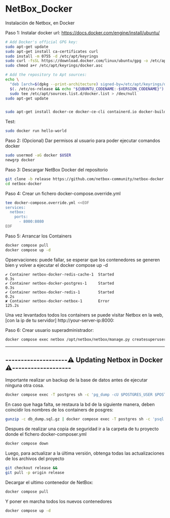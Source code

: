 # NetBox_Docker
Instalación de Netbox, en Docker

Paso 1: Instalar docker
url: https://docs.docker.com/engine/install/ubuntu/

```bash
# Add Docker's official GPG key:
sudo apt-get update
sudo apt-get install ca-certificates curl
sudo install -m 0755 -d /etc/apt/keyrings
sudo curl -fsSL https://download.docker.com/linux/ubuntu/gpg -o /etc/apt/keyrings/docker.asc
sudo chmod a+r /etc/apt/keyrings/docker.asc

# Add the repository to Apt sources:
echo \
  "deb [arch=$(dpkg --print-architecture) signed-by=/etc/apt/keyrings/docker.asc] https://download.docker.com/linux/ubuntu \
  $(. /etc/os-release && echo "${UBUNTU_CODENAME:-$VERSION_CODENAME}") stable" | \
  sudo tee /etc/apt/sources.list.d/docker.list > /dev/null
sudo apt-get update
```

```bash

sudo apt-get install docker-ce docker-ce-cli containerd.io docker-buildx-plugin docker-compose-plugin
```

Test:

```bash
sudo docker run hello-world
```
Paso 2: (Opcional) Dar permisos al usuario para poder ejecutar comandos docker

```bash
sudo usermod -aG docker $USER
newgrp docker
```

Paso 3: Descargar NetBox Docker del repositorio

```bash
git clone -b release https://github.com/netbox-community/netbox-docker.git
cd netbox-docker
```

Paso 4: Crear un fichero docker-compose.override.yml

```bash
tee docker-compose.override.yml <<EOF
services:
  netbox:
    ports:
      - 8000:8080
EOF
```
Paso 5: Arrancar los Containers

```bash
docker compose pull
docker compose up -d
```
Opservaciones: puede fallar, se esperar que los contenedores se generen bien y volver a ejecutar el docker compose up -d

```text
✔ Container netbox-docker-redis-cache-1  Started                                                                  0.3s
✔ Container netbox-docker-postgres-1     Started                                                                  0.3s
✔ Container netbox-docker-redis-1        Started                                                                  0.2s
✘ Container netbox-docker-netbox-1       Error                                                                  125.2s
```
Una vez levantados todos los containers se puede visitar Netbox en la web, [con la ip de tu servidor] http://your-server-ip:8000:

Paso 6: Crear usuario superadministrador:

```bash
docker compose exec netbox /opt/netbox/netbox/manage.py createsuperuser
```

-----------------------------------------------------------------------
--------------------⚠️ Updating Netbox in Docker ⚠️-------------------
-----------------------------------------------------------------------

Importante realizar un backup de la base de datos antes de ejecutar ninguna otra cosa.

```bash
docker compose exec -T postgres sh -c 'pg_dump -cU $POSTGRES_USER $POSTGRES_DB' | gzip > db_dump.sql.gz
```
En caso que haga falta, se restaura la bd de la siguiente manera, deben coincidir los nombres de los containers de posgres:

```bash
gunzip -c db_dump.sql.gz | docker compose exec -T postgres sh -c 'psql -U $POSTGRES_USER $POSTGRES_DB'
```
Despues de realizar una copia de seguridad ir a la carpeta de tu proyecto donde el fichero docker-composer.yml

```bash
docker compose down
```
Luego, para actualizar a la última versión, obtenga todas las actualizaciones de los archivos del proyecto

```bash
git checkout release &&
git pull -p origin release
```
Decargar el ultimo contenedor de NetBox:

```bash
docker compose pull
```

Y poner en marcha todos los nuevos contenedores

```bash
docker compose up -d
```


